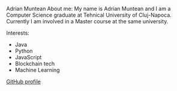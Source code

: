Adrian Muntean
About me:
My name is Adrian Muntean and I am a Computer Science graduate at Tehnical University of Cluj-Napoca. Currently I am involved in a Master course at the same university.

Interests:
- Java
- Python
- JavaScript
- Blockchain tech
- Machine Learning

[GitHub profile](https://github.com/AdrianMuntean)
